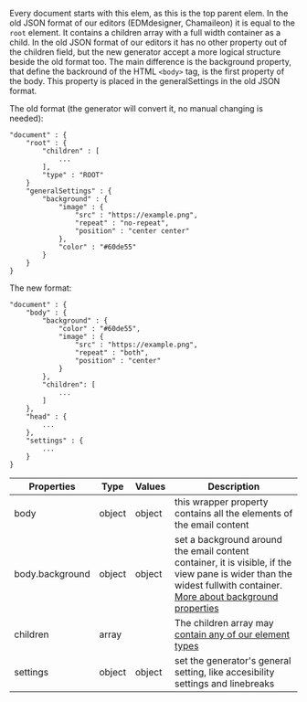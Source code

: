 Every document starts with this elem, as this is the top parent elem. In the old JSON format of our editors (EDMdesigner, Chamaileon) it is equal to the `root` element. It contains a children array with a full width container as a child. In the old JSON format of our editors it has no other property out of the children field, but the new generator accept a more logical structure beside the old format too. 
The main difference is the background property, that define the backround of the HTML `<body>` tag, is the first property of the body. This property is placed in the generalSettings in the old JSON format.

The old format (the generator will convert it, no manual changing is needed):
```
"document" : {
	"root" : {
		"children" : [ 
			...
		],
		"type" : "ROOT"
	}
	"generalSettings" : {
		"background" : {
			"image" : {
				"src" : "https://example.png",
				"repeat" : "no-repeat",
				"position" : "center center"
			},
			"color" : "#60de55"
		}
	}
}
```


The new format: 
```
"document" : {
	"body" : {
		"background" : {
			"color" : "#60de55",
			"image" : {
				"src" : "https://example.png",
				"repeat" : "both",
				"position" : "center"
			}
		},
		"children": [
			...
		]
	},
	"head" : {
		...
	},
	"settings" : {
		...
	}
}
```

Properties | Type | Values | Description
--- | --- | --- | ---
body | object | object | this wrapper property contains all the elements of the email content
body.background| object | object | set a background around the email content container, it is visible, if the view pane is wider than the widest fullwith container. [More about background properties](/property-groups/background/README.md)
children | array | | The children array may [contain any of our element types](/elements)
settings | object | object | set the generator's general setting, like accesibility settings and linebreaks


